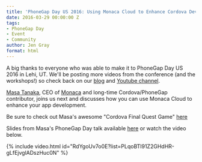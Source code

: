 ```yaml
---
title: 'PhoneGap Day US 2016: Using Monaca Cloud to Enhance Cordova Development'
date: 2016-03-29 00:00:00 Z
tags:
- PhoneGap Day
- Event
- Community
author: Jen Gray
format: html
---
```


A big thanks to everyone who was able to make it to PhoneGap Day US 2016 in Lehi, UT. We'll be posting more videos from the conference (and the workshops!) so check back on our [blog](http://phonegap.com/blog/tag/phonegap-day/) and [Youtube channel](https://www.youtube.com/user/PhoneGap).

[Masa Tanaka](https://twitter.com/massie), CEO of [Monaca](https://monaca.io/) and long-time Cordova/PhoneGap contributor, joins us next and discusses how you can use Monaca Cloud to enhance your app development.

Be sure to check out Masa's awesome "Cordova Final Quest Game" [here](https://github.com/masahirotanaka/cordova-final-quest)

Slides from Masa's PhoneGap Day talk available [here](http://www.slideshare.net/monaca_mobi/monaca-and-onsen-ui-powerful-hybrid-app-development-framework) or watch the video below.

{% include video.html id="RdYgoUv7o0E?list=PLqoBTl91Z2GHdHR-gLfEjvglADszHuc0N" %}
